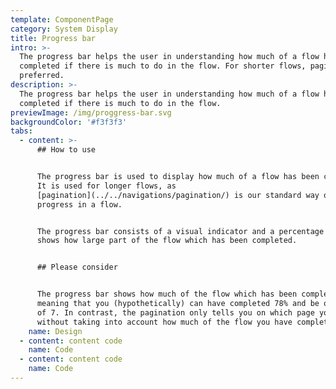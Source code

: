 ```yaml
---
template: ComponentPage
category: System Display
title: Progress bar
intro: >-
  The progress bar helps the user in understanding how much of a flow has been
  completed if there is much to do in the flow. For shorter flows, pagination is
  preferred.
description: >-
  The progress bar helps the user in understanding how much of a flow has been
  completed if there is much to do in the flow.
previewImage: /img/proggress-bar.svg
backgroundColor: '#f3f3f3'
tabs:
  - content: >-
      ## How to use


      The progress bar is used to display how much of a flow has been completed.
      It is used for longer flows, as
      [pagination](../../navigations/pagination/) is our standard way of showing
      progress in a flow.


      The progress bar consists of a visual indicator and a percentage which
      shows how large part of the flow which has been completed.


      ## Please consider


      The progress bar shows how much of the flow which has been completed,
      meaning that you (hypothetically) can have completed 78% and be on page 2
      of 7. In contrast, the pagination only tells you on which page you are
      without taking into account how much of the flow you have completed.
    name: Design
  - content: content code
    name: Code
  - content: content code
    name: Code
---
```


